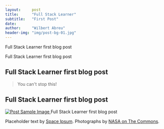 ```yaml
---
layout:     post
title:      "Full Stack Learner"
subtitle:   "First Post"
date:       
author:     "Wilbert Abreu"
header-img: "img/post-bg-01.jpg"
---
```


<p>Full Stack Learner first blog post</p>

<p>Full Stack Learner first blog post</p>

<h2 class="section-heading">Full Stack Learner first blog post</h2>

<blockquote>You can't stop this!</blockquote>


<h2 class="section-heading">Full Stack Learner first blog post</h2>

<a href="#">
    <img src="{{ site.baseurl }}/img/post-sample-image.jpg" alt="Post Sample Image">
</a>
<span class="caption text-muted">Full Stack Learner first blog post</span>

<p>Placeholder text by <a href="http://spaceipsum.com/">Space Ipsum</a>. Photographs by <a href="https://www.flickr.com/photos/nasacommons/">NASA on The Commons</a>.</p>
